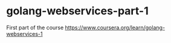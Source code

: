 # golang-webservices-part-1
First part of the course https://www.coursera.org/learn/golang-webservices-1
